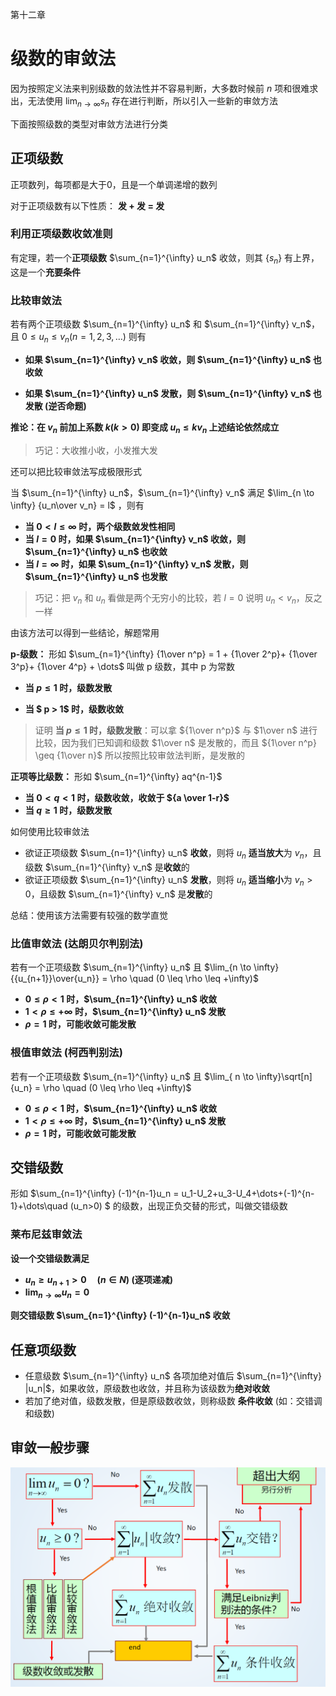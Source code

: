 第十二章

# 级数的审敛法

因为按照定义法来判别级数的敛法性并不容易判断，大多数时候前 $n$ 项和很难求出，无法使用 $\lim_{n \to \infty} s_n$ 存在进行判断，所以引入一些新的审敛方法

下面按照级数的类型对审敛方法进行分类



## 正项级数

正项数列，每项都是大于0，且是一个单调递增的数列

对于正项级数有以下性质： **发 + 发 = 发**



### 利用正项级数收敛准则

有定理，若一个**正项级数** $\sum_{n=1}^{\infty} u_n$ 收敛，则其 $\{s_n\}$ 有上界，这是一个**充要条件**



### 比较审敛法

若有两个正项级数 $\sum_{n=1}^{\infty} u_n$ 和 $\sum_{n=1}^{\infty} v_n$，且 $0 \leq u_n \leq v_n (n=1,2,3,\dots)$ 则有

- **如果 $\sum_{n=1}^{\infty} v_n$ 收敛，则 $\sum_{n=1}^{\infty} u_n$ 也收敛**

- **如果 $\sum_{n=1}^{\infty} u_n$ 发散，则 $\sum_{n=1}^{\infty} v_n$ 也发散 (逆否命题)**

**推论：在 $v_n$ 前加上系数 $k (k>0)$ 即变成 $u_n \leq kv_n$ 上述结论依然成立**

>  巧记：大收推小收，小发推大发



还可以把比较审敛法写成极限形式

当 $\sum_{n=1}^{\infty} u_n$，$\sum_{n=1}^{\infty} v_n$ 满足 $\lim_{n \to \infty} {u_n\over v_n} = l$ ，则有

- **当 $0 < l \leq \infty$ 时，两个级数敛发性相同**
- **当 $l =0$ 时，如果 $\sum_{n=1}^{\infty} v_n$ 收敛，则 $\sum_{n=1}^{\infty} u_n$ 也收敛**
- **当 $l = \infty$ 时，如果 $\sum_{n=1}^{\infty} v_n$ 发散，则 $\sum_{n=1}^{\infty} u_n$ 也发散**

> 巧记：把 $v_n$ 和 $u_n$ 看做是两个无穷小的比较，若 $l = 0$ 说明 $u_n < v_n$，反之一样



由该方法可以得到一些结论，解题常用

**p-级数：** 形如 $\sum_{n=1}^{\infty} {1\over n^p} = 1 + {1\over 2^p}+ {1\over 3^p}+ {1\over 4^p} + \dots$ 叫做 p 级数，其中 p 为常数

- **当 $p \leq 1$ 时，级数发散**

- **当 $ p > 1$ 时，级数收敛**

> 证明 **当 $p \leq 1$ 时，级数发散**：可以拿 ${1\over n^p}$ 与 $1\over n$ 进行比较，因为我们已知调和级数 $1\over n$ 是发散的，而且 ${1\over n^p} \geq {1\over n}$ 所以按照比较审敛法判断，是发散的



**正项等比级数：** 形如 $\sum_{n=1}^{\infty} aq^{n-1}$

- **当 $0<q<1$ 时，级数收敛，收敛于 ${a \over 1-r}$**
- **当 $q \geq 1$ 时，级数发散**



如何使用比较审敛法

- 欲证正项级数 $\sum_{n=1}^{\infty} u_n$ **收敛**，则将 $u_n$ **适当放大**为 $v_n$，且级数 $\sum_{n=1}^{\infty} v_n$ 是**收敛**的
- 欲证正项级数 $\sum_{n=1}^{\infty} u_n$ **发散**，则将 $u_n$ **适当缩小**为 $v_n > 0$，且级数 $\sum_{n=1}^{\infty} v_n$ 是**发散**的

总结：使用该方法需要有较强的数学直觉




### 比值审敛法 (达朗贝尔判别法)

若有一个正项级数 $\sum_{n=1}^{\infty} u_n$ 且 $\lim_{n \to \infty}{{u_{n+1}}\over{u_n}} = \rho \quad (0 \leq \rho \leq +\infty)$

- **$0 \leq \rho < 1$ 时，$\sum_{n=1}^{\infty} u_n$ 收敛**
- **$1 < \rho \leq +\infty$ 时，$\sum_{n=1}^{\infty} u_n$ 发散**
- **$\rho = 1$ 时，可能收敛可能发散**



### 根值审敛法 (柯西判别法)

若有一个正项级数 $\sum_{n=1}^{\infty} u_n$ 且 $\lim_{ n \to \infty}\sqrt[n]{u_n} = \rho \quad (0 \leq \rho \leq +\infty)$

- **$0 \leq \rho < 1$ 时，$\sum_{n=1}^{\infty} u_n$ 收敛**
- **$1 < \rho \leq +\infty$ 时，$\sum_{n=1}^{\infty} u_n$ 发散**
- **$\rho = 1$ 时，可能收敛可能发散**





## 交错级数

形如 $\sum_{n=1}^{\infty} (-1)^{n-1}u_n = u_1-U_2+u_3-U_4+\dots+(-1)^{n-1}+\dots\quad (u_n>0) $ 的级数，出现正负交替的形式，叫做交错级数



### 莱布尼兹审敛法

**设一个交错级数满足**

- **$u_n \geq u_{n+1} > 0 \quad (n\in N)$ (逐项递减)**
- **$\lim_{n \to \infty} u_n =0$**

**则交错级数 $\sum_{n=1}^{\infty} (-1)^{n-1}u_n$ 收敛**



## 任意项级数

- 任意级数 $\sum_{n=1}^{\infty} u_n$ 各项加绝对值后 $\sum_{n=1}^{\infty} |u_n|$，如果收敛，原级数也收敛，并且称为该级数为**绝对收敛**
- 若加了绝对值，级数发散，但是原级数收敛，则称级数 **条件收敛** (如：交错调和级数)



## 审敛一般步骤

![image-20200527221641007](../assets/images/image-20200527221641007.png)